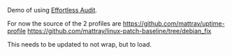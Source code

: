 Demo of using [Effortless Audit](https://github.com/chef/effortless/blob/master/examples/effortless_audit/Readme.md).

For now the source of the 2 profiles are
https://github.com/mattray/uptime-profile
https://github.com/mattray/linux-patch-baseline/tree/debian_fix

This needs to be updated to not wrap, but to load.
